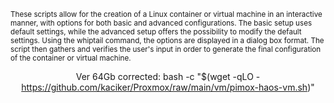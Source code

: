 

<sub>These scripts allow for the creation of a Linux container or virtual machine in an interactive manner, with options for both basic and advanced configurations. The basic setup uses default settings, while the advanced setup offers the possibility to modify the default settings. Using the whiptail command, the options are displayed in a dialog box format. The script then gathers and verifies the user's input in order to generate the final configuration of the container or virtual machine.</sub>






<sub><div align="center"> Ver 64Gb corrected: bash -c "$(wget -qLO - https://github.com/kaciker/Proxmox/raw/main/vm/pimox-haos-vm.sh)" </div></sub>



